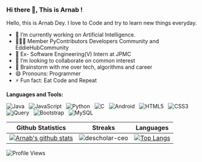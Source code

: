 
### Hi there 👋, This is Arnab !

Hello, this is Arnab Dey. I love to Code and try to learn new things everyday.

- 🚀 I’m currently working on Artificial Intelligence.
- 👩🏻‍🎓 Member PyContributors Developers Community and EddieHubCommunity
- 🌱 Ex- Software Engineering(V) Intern at JPMC
- 👯 I’m looking to collaborate on common interest
- 💬 Brainstorm with me over tech, algorithms and career
- 😄 Pronouns: Programmer
- ⚡ Fun fact: Eat Code and Repeat


**Languages and Tools:**

![Java](https://img.shields.io/badge/-Java-black?logo=java&style=social)&nbsp;&nbsp;
![JavaScript](https://img.shields.io/badge/-JavaScript-black?logo=javascript&style=social)&nbsp;&nbsp;
![Python](https://img.shields.io/badge/-Python-black?logo=Python&style=social)&nbsp;&nbsp;
![C](https://img.shields.io/badge/-C-black?logo=c&style=social)&nbsp;&nbsp;
![Android](https://img.shields.io/badge/-Android-black?logo=android&style=social)&nbsp;&nbsp;
![HTML5](https://img.shields.io/badge/-HTML5-black?logo=html5&style=social)&nbsp;&nbsp;
![CSS3](https://img.shields.io/badge/-CSS3-black?logo=css3&style=social)&nbsp;&nbsp;
![jQuery](https://img.shields.io/badge/-jQuery-black?logo=jquery&style=social)&nbsp;&nbsp;
![Bootstrap](https://img.shields.io/badge/-Bootstrap-black?logo=bootstrap&style=social)&nbsp;&nbsp;
![MySQL](https://img.shields.io/badge/-MySQL-black?logo=mysql&style=social)&nbsp;&nbsp;

|Github Statistics|Streaks|Languages|
|-|-|-|
|[![Arnab's github stats](https://github-readme-stats.vercel.app/api?username=arnab132&show_icons=true&theme=dark&hide_title=true)](https://github.com/arnab132)|![descholar-ceo](https://github-readme-streak-stats.herokuapp.com/?user=arnab132&theme=dark)|[![Top Langs](https://github-readme-stats.vercel.app/api/top-langs/?username=arnab132&show_icons=true&theme=dark&layout=compact&hide_title=true)](https://github.com/arnab132)

![Profile Views](https://komarev.com/ghpvc/?username=arnab132&style=plastic&color=yellow)
